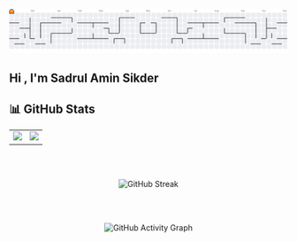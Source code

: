 
<picture>
  <source media="(prefers-color-scheme: dark)" srcset="https://raw.githubusercontent.com/sadrulsikder456/sadrulsikder456/output/pacman-contribution-graph-dark.svg">
  <source media="(prefers-color-scheme: light)" srcset="https://raw.githubusercontent.com/sadrulsikder456/sadrulsikder456/output/pacman-contribution-graph.svg">
  <img alt="pacman contribution graph" src="https://raw.githubusercontent.com/sadrulsikder456/sadrulsikder456/output/pacman-contribution-graph.svg">
</picture>



## Hi , I'm Sadrul Amin Sikder 

## 📊 GitHub Stats

<div align="center">
  <table>
    <tr>
      <td width="50%">
        <img src="https://github-readme-stats.vercel.app/api?username=sadrulsikder456&show_icons=true&count_private=true&hide_border=true&theme=radical&bg_color=0d1117&title_color=ff1744&icon_color=ff1744&text_color=c9d1d9" style="width: 100%" />
      </td>
      <td width="50%">
        <img src="https://github-readme-stats.vercel.app/api/top-langs/?username=sadrulsikder456&hide_border=true&layout=compact&theme=radical&bg_color=0d1117&title_color=ff1744&text_color=c9d1d9" style="width: 75%" />
      </td>
    </tr>
  </table>


<br>
<br>

<p align="center">
  <img src="https://streak-stats.demolab.com?user=sadrulsikder456&theme=dark&hide_border=true" alt="GitHub Streak" />
</p>

<br>
<br>

<p align="center">
  <img src="https://github-readme-activity-graph.vercel.app/graph?username=sadrulsikder456&theme=github-compact" alt="GitHub Activity Graph" />
</p>
